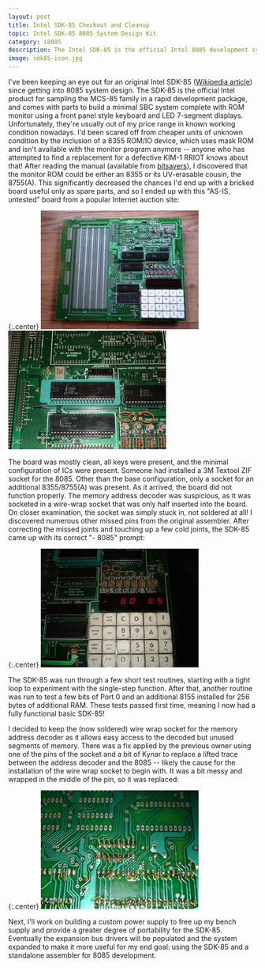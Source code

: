 ```yaml
---
layout: post
title: Intel SDK-85 Checkout and Cleanup
topic: Intel SDK-85 8085 System Design Kit
category: i8085
description: The Intel SDK-85 is the official Intel 8085 development system for the evaluation of MCS-85 family parts. I finally found one in reasonable shape for a decent price, cleaned it up, and brought it back into service.
image: sdk85-icon.jpg
---
```


I've been keeping an eye out for an original Intel SDK-85 ([Wikipedia article](http://en.wikipedia.org/wiki/Intel_System_Development_Kit#Intel_SDK-85)) since getting into 8085 system design. The SDK-85 is the official Intel product for sampling the MCS-85 family in a rapid development package, and comes with parts to build a minimal SBC system complete with ROM monitor using a front panel style keyboard and LED 7-segment displays. Unfortunately, they're usually out of my price range in known working condition nowadays. I'd been scared off from cheaper units of unknown condition by the inclusion of a 8355 ROM/IO device, which uses mask ROM and isn't available with the monitor program anymore -- anyone who has attempted to find a replacement for a defective KIM-1 RRIOT knows about that! After reading the manual (available from [bitsavers](http://www.bitsavers.org/pdf/intel/8085/9800451B_SDK-85_Users_Man_Feb80.pdf)), I discovered that the monitor ROM could be either an 8355 or its UV-erasable cousin, the 8755(A). This significantly decreased the chances I'd end up with a bricked board useful only as spare parts, and so I ended up with this "AS-IS, untested" board from a popular Internet auction site:

{:.center}
[![SDK-85 as it arrived](/images/i8085/sdk85/scaled/original.jpg)](/images/i8085/sdk85/original.jpg) [![ZIF socket](/images/i8085/sdk85/scaled/zif.jpg)](/images/i8085/sdk85/zif.jpg) 

The board was mostly clean, all keys were present, and the minimal configuration of ICs were present. Someone had installed a 3M Textool ZIF socket for the 8085. Other than the base configuration, only a socket for an additional 8355/8755(A) was present. As it arrived, the board did not function properly. The memory address decoder was suspicious, as it was socketed in a wire-wrap socket that was only half inserted into the board. On closer examination, the socket was simply stuck in, not soldered at all! I discovered numerous other missed pins from the original assembler. After correcting the missed joints and touching up a few cold joints, the SDK-85 came up with its correct "- 8085" prompt:

{:.center}
[![ROM monitor message](/images/i8085/sdk85/scaled/message.jpg)](/images/i8085/sdk85/message.jpg) 

The SDK-85 was run through a few short test routines, starting with a tight loop to experiment with the single-step function. After that, another routine was run to test a few bits of Port 0 and an additional 8155 installed for 256 bytes of additional RAM. These tests passed first time, meaning I now had a fully functional basic SDK-85!

I decided to keep the (now soldered) wire wrap socket for the memory address decoder as it allows easy access to the decoded but unused segments of memory. There was a fix applied by the previous owner using one of the pins of the socket and a bit of Kynar to replace a lifted trace between the address decoder and the 8085 -- likely the cause for the installation of the wire wrap socket to begin with. It was a bit messy and wrapped in the middle of the pin, so it was replaced:

{:.center}
[![Wire wrap fix](/images/i8085/sdk85/scaled/fix.jpg)](/images/i8085/sdk85/fix.jpg)  

Next, I'll work on building a custom power supply to free up my bench supply and provide a greater degree of portability for the SDK-85. Eventually the expansion bus drivers will be populated and the system expanded to make it more useful for my end goal: using the SDK-85 and a standalone assembler for 8085 development.
